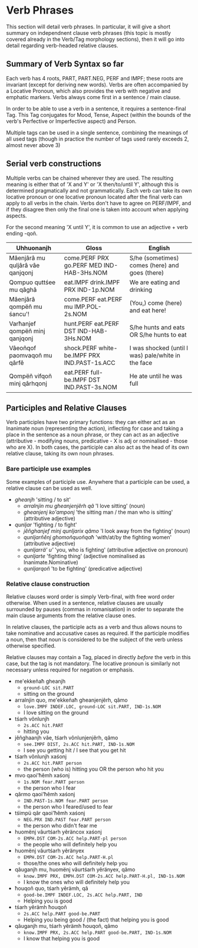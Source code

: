# Verb Phrases

This section will detail verb phrases.  In particular, it will give a short summary on independnent clause verb phrases (this topic is mostly covered already in the Verb/Tag morphology sections), then it will go into detail regarding verb-headed relative clauses.

## Summary of Verb Syntax so far

Each verb has 4 roots, PART, PART.NEG, PERF and IMPF; these roots are invariant (except for deriving new words).  Verbs are often accompanied by a Locative Pronoun, which also provides the verb with negative and emphatic markers.  Verbs always come first in a sentence / main clause.

In order to be able to use a verb in a sentence, it requires a sentence-final Tag.  This Tag conjugates for Mood, Tense, Aspect (within the bounds of the verb's Perfective or Imperfective aspect) and Person.

Multiple tags can be used in a single sentence, combining the meanings of all used tags (though in practice the number of tags used rarely exceeds 2, almost never above 3)

## Serial verb constructions

Multiple verbs can be chained wherever they are used.  The resulting meaning is either that of 'X and Y' or 'X then/to/until Y', although this is determined pragmatically and not grammatically.  Each verb can take its own locative pronoun or one locative pronoun located after the final verb can apply to all verbs in the chain.  Verbs don't have to agree on PERF/IMPF, and if they disagree then only the final one is taken into account when applying aspects.

For the second meaning 'X until Y', it is common to use an adjective + verb ending -qoñ.

|Uhhuonanjh|Gloss|English|
|----------|-----|-------|
|Mâenjârâ mu quljârâ vâe qanjqonj|come.PERF PRX go.PERF MED IND-HAB-3Hs.NOM|S/he (sometimes) comes (here) and goes (there)|
|Qompuo quttśee mu qâghâ|eat.IMPF drink.IMPF PRX IND-1p.NOM|We are eating and drinking|
|Mâenjârâ qompëñ mu śancu'!|come.PERF eat.PERF mu IMP.POL-2s.NOM|(You,) come (here) and eat here!|
|Varħanjef qompëñ minj qanjqonj|hunt.PERF eat.PERF DST IND-HAB-3Hs.NOM|S/he hunts and eats OR S/he hunts to eat|
|Vâeoñqof paomvaqoñ mu qârfê|shock.PERF white-be.IMPF PRX IND.PAST-1s.ACC|I was shocked (until I was) pale/white in the face|
|Qompëñ vifqoñ minj qârhqonj|eat.PERF full-be.IMPF DST IND.PAST-3s.NOM|He ate until he was full|

## Participles and Relative Clauses

Verb participles have two primary functions: they can either act as an Inanimate noun (representing the action), inflecting for case and taking a place in the sentence as a noun phrase, or they can act as an adjective (attributive - modifying nouns, predicative - X is adj or nominalised - those who are X).  In both cases, the participle can also act as the head of its own relative clause, taking its own noun phrases.

### Bare participle use examples

Some examples of participle use.  Anywhere that a participle can be used, a relative clause can be used as well.

- *gheanjh* 'sitting / to sit'
  - *arralnjin mu gheanjenjêrh qâ* 'I love sitting' (noun)
  - *gheanjenj ko'amponj* 'the sitting man / the man who is sitting' (attributive adjective)
- *qunljar* 'fighting / to fight'
  - *jêñghanjef minj qunljarix qâmo* 'I look away from the fighting' (noun)
  - *qunljarñênj ghomoñquoñqaħ* 'with/at/by the fighting women' (attributive adjective)
  - *qunljarrä' u'* 'you, who is fighting' (attributive adjective on pronoun)
  - *qunljarte* 'fighting thing' (adjective nominalised as Inanimate.Nominative)
  - *qunljarqoñ* 'to be fighting' (predicative adjective)

### Relative clause construction

Relative clauses word order is simply Verb-final, with free word order otherwise.  When used in a sentence, relative clauses are usually surrounded by pauses (commas in romanisation) in order to separate the main clause arguments from the relative clause ones.

In relative clauses, the participle acts as a verb and thus allows nouns to take nominative and accusative cases as required.  If the participle modifies a noun, then that noun is considered to be the subject of the verb unless otherwise specified.

Relative clauses may contain a Tag, placed in directly *before* the verb in this case, but the tag is not mandatory.  The locative pronoun is similarly not necessary unless required for negation or emphasis.

- me'ekkeñaħ gheanjh
  - `ground-LOC sit.PART`
  - sitting on the ground
- arralnjin quo, me'ekkeñaħ gheanjenjêrh, qâmo
  - `love.IMPF INDEF.LOC, ground-LOC sit.PART, IND-1s.NOM`
  - I love sitting on the ground
- tśarh vônlunjh
  - `2s.ACC hit.PART`
  - hitting you
- jêñghaanjh vâe, tśarh vônlunjenjêrh, qâmo
  - `see.IMPF DIST, 2s.ACC hit.PART, IND-1s.NOM`
  - I see you getting hit / I see that you get hit
- tśarh vônlunjh xaśonj
  - `2s.ACC hit.PART person`
  - the person (who is) hitting you OR the person who hit you
- mvo qaoi'ħêmh xaśonj
  - `1s.NOM fear.PART person`
  - the person who I fear
- qârmo qaoi'ħêmh xaśonj
  - `IND.PAST-1s.NOM fear.PART person`
  - the person who I feared/used to fear
- tśimpü qâr qaoi'ħêmh xaśonj
  - `NEG.PRX IND.PAST fear.PART person`
  - the person who didn't fear me
- huomënj vâurtśarh yêräncox xaśonj
  - `EMPH.DST COM-2s.ACC help.PART-pl person`
  - the people who will definitely help you
- huomënj vâurtśarh yêränyex
  - `EMPH.DST COM-2s.ACC help.PART-H.pl`
  - those/the ones who will definitely help you
- qâuganjh mu, huomënj vâurtśarh yêränyex, qâmo
  - `know.IMPF PRX, EMPH.DST COM-2s.ACC help.PART-H.pl, IND-1s.NOM`
  - I know the ones who will definitely help you
- ħouqoñ quo, tśarh yêrämh, qâ
  - `good-be.IMPF INDEF.LOC, 2s.ACC help.PART, IND`
  - Helping you is good
- tśarh yêrämh ħouqoñ
  - `2s.ACC help.PART good-be.PART`
  - Helping you being good / (the fact) that helping you is good
- qâuganjh mu, tśarh yêrämh ħouqoñ, qâmo
  - `know.IMPF PRX, 2s.ACC help.PART good-be.PART, IND-1s.NOM`
  - I know that helping you is good
